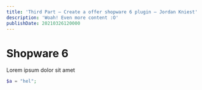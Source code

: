 ```yaml
---
title: 'Third Part – Create a offer shopware 6 plugin – Jordan Kniest'
description: 'Woah! Even more content :O'
publishDate: 20210326120000
---
```


# Shopware 6

Lorem ipsum dolor sit amet

```php
$a = "hel";
```